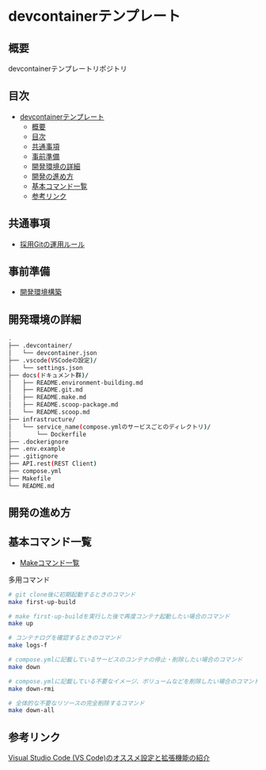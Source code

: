 # devcontainerテンプレート

## 概要

devcontainerテンプレートリポジトリ

## 目次

- [devcontainerテンプレート](#devcontainerテンプレート)
  - [概要](#概要)
  - [目次](#目次)
  - [共通事項](#共通事項)
  - [事前準備](#事前準備)
  - [開発環境の詳細](#開発環境の詳細)
  - [開発の進め方](#開発の進め方)
  - [基本コマンド一覧](#基本コマンド一覧)
  - [参考リンク](#参考リンク)

## 共通事項

- [採用Gitの運用ルール](/docs/README.git.md)

## 事前準備

- [開発環境構築](/docs/README.environment-building.md)

## 開発環境の詳細

~~~sh
.
├── .devcontainer/
│   └── devcontainer.json
├── .vscode(VSCodeの設定)/
│   └── settings.json
├── docs(ドキュメント群)/
│   ├── README.environment-building.md
│   ├── README.git.md
│   ├── README.make.md
│   ├── README.scoop-package.md
│   └── README.scoop.md
├── infrastructure/
│   └── service_name(compose.ymlのサービスごとのディレクトリ)/
│       └── Dockerfile
├── .dockerignore
├── .env.example
├── .gitignore
├── API.rest(REST Client)
├── compose.yml
├── Makefile
└── README.md
~~~

## 開発の進め方

## 基本コマンド一覧

- [Makeコマンド一覧](/docs/README.make.md)

多用コマンド

~~~sh
# git clone後に初期起動するときのコマンド
make first-up-build

# make first-up-buildを実行した後で再度コンテナ起動したい場合のコマンド
make up

# コンテナログを確認するときのコマンド
make logs-f

# compose.ymlに記載しているサービスのコンテナの停止・削除したい場合のコマンド
make down

# compose.ymlに記載している不要なイメージ、ボリュームなどを削除したい場合のコマンド
make down-rmi

# 全体的な不要なリソースの完全削除するコマンド
make down-all
~~~

## 参考リンク

[Visual Studio Code (VS Code)のオススメ設定と拡張機能の紹介](https://zenn.dev/yutotnh/articles/1577b6dc5ab7d9)

